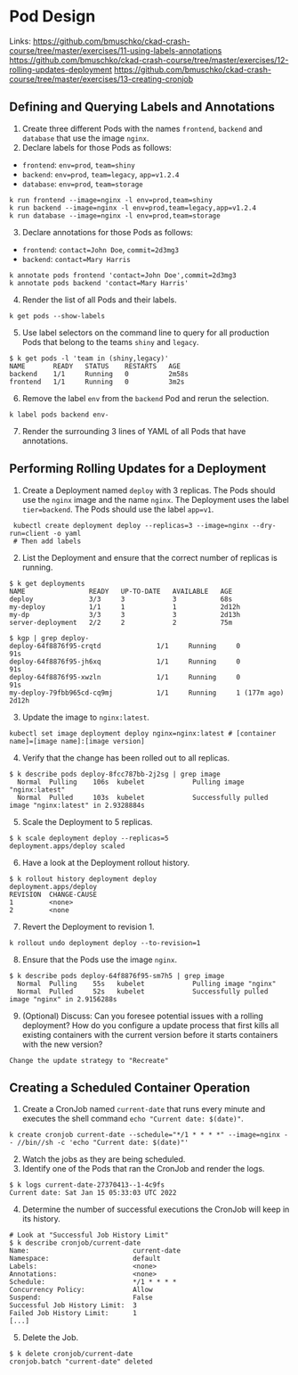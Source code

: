 # Pod Design

Links:
https://github.com/bmuschko/ckad-crash-course/tree/master/exercises/11-using-labels-annotations
https://github.com/bmuschko/ckad-crash-course/tree/master/exercises/12-rolling-updates-deployment
https://github.com/bmuschko/ckad-crash-course/tree/master/exercises/13-creating-cronjob

## Defining and Querying Labels and Annotations

1. Create three different Pods with the names `frontend`, `backend` and `database` that use the image `nginx`.
2. Declare labels for those Pods as follows:

- `frontend`: `env=prod`, `team=shiny`
- `backend`: `env=prod`, `team=legacy`, `app=v1.2.4`
- `database`: `env=prod`, `team=storage`

```
k run frontend --image=nginx -l env=prod,team=shiny
k run backend --image=nginx -l env=prod,team=legacy,app=v1.2.4
k run database --image=nginx -l env=prod,team=storage
```

3. Declare annotations for those Pods as follows:

- `frontend`: `contact=John Doe`, `commit=2d3mg3`
- `backend`: `contact=Mary Harris`

```
k annotate pods frontend 'contact=John Doe',commit=2d3mg3
k annotate pods backend 'contact=Mary Harris'
```

4. Render the list of all Pods and their labels.
```
k get pods --show-labels
```
5. Use label selectors on the command line to query for all production Pods that belong to the teams `shiny` and `legacy`.
```
$ k get pods -l 'team in (shiny,legacy)'
NAME       READY   STATUS    RESTARTS   AGE
backend    1/1     Running   0          2m58s
frontend   1/1     Running   0          3m2s
```
6. Remove the label `env` from the `backend` Pod and rerun the selection.
```
k label pods backend env-
```
7. Render the surrounding 3 lines of YAML of all Pods that have annotations.

## Performing Rolling Updates for a Deployment

1. Create a Deployment named `deploy` with 3 replicas. The Pods should use the `nginx` image and the name `nginx`. The Deployment uses the label `tier=backend`. The Pods should use the label `app=v1`.
```
 kubectl create deployment deploy --replicas=3 --image=nginx --dry-run=client -o yaml
 # Then add labels
```
2. List the Deployment and ensure that the correct number of replicas is running.
```
$ k get deployments
NAME                READY   UP-TO-DATE   AVAILABLE   AGE
deploy              3/3     3            3           68s
my-deploy           1/1     1            1           2d12h
my-dp               3/3     3            3           2d13h
server-deployment   2/2     2            2           75m

$ kgp | grep deploy-
deploy-64f8876f95-crqtd              1/1     Running     0              91s
deploy-64f8876f95-jh6xq              1/1     Running     0              91s
deploy-64f8876f95-xwzln              1/1     Running     0              91s
my-deploy-79fbb965cd-cq9mj           1/1     Running     1 (177m ago)   2d12h
```
3. Update the image to `nginx:latest`.
```
kubectl set image deployment deploy nginx=nginx:latest # [container name]=[image name]:[image version]
```
4. Verify that the change has been rolled out to all replicas.
```
$ k describe pods deploy-8fcc787bb-2j2sg | grep image
  Normal  Pulling    106s  kubelet            Pulling image "nginx:latest"
  Normal  Pulled     103s  kubelet            Successfully pulled image "nginx:latest" in 2.9328884s
```
5. Scale the Deployment to 5 replicas.
```
$ k scale deployment deploy --replicas=5
deployment.apps/deploy scaled
```
6. Have a look at the Deployment rollout history.
```
$ k rollout history deployment deploy
deployment.apps/deploy 
REVISION  CHANGE-CAUSE
1         <none>
2         <none
```
7. Revert the Deployment to revision 1.
```
k rollout undo deployment deploy --to-revision=1
```
8. Ensure that the Pods use the image `nginx`.
```
$ k describe pods deploy-64f8876f95-sm7h5 | grep image
  Normal  Pulling    55s   kubelet            Pulling image "nginx"
  Normal  Pulled     52s   kubelet            Successfully pulled image "nginx" in 2.9156288s
```
9. (Optional) Discuss: Can you foresee potential issues with a rolling deployment? How do you configure a update process that first kills all existing containers with the current version before it starts containers with the new version?
```
Change the update strategy to "Recreate"
```

## Creating a Scheduled Container Operation

1. Create a CronJob named `current-date` that runs every minute and executes the shell command `echo "Current date: $(date)"`.
```
k create cronjob current-date --schedule="*/1 * * * *" --image=nginx -- //bin//sh -c 'echo "Current date: $(date)"'
```
2. Watch the jobs as they are being scheduled.
3. Identify one of the Pods that ran the CronJob and render the logs.
```
$ k logs current-date-27370413--1-4c9fs
Current date: Sat Jan 15 05:33:03 UTC 2022
```
4. Determine the number of successful executions the CronJob will keep in its history.
```
# Look at "Successful Job History Limit"
$ k describe cronjob/current-date
Name:                          current-date
Namespace:                     default
Labels:                        <none>
Annotations:                   <none>
Schedule:                      */1 * * * *
Concurrency Policy:            Allow
Suspend:                       False
Successful Job History Limit:  3
Failed Job History Limit:      1
[...]
```
5. Delete the Job.
```
$ k delete cronjob/current-date
cronjob.batch "current-date" deleted
```
